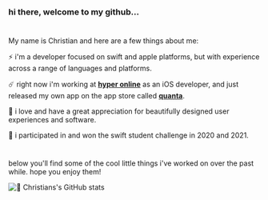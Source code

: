 ### hi there, welcome to my github...

#

My name is Christian and here are a few things about me:


⚡️  i'm a developer focused on swift and apple platforms, but with experience across a range of languages and platforms.

☄️  right now i'm working at [**hyper online**](https://hyper.online) as an iOS developer, and just released my own app on the app store called [**quanta**](https://quantavinyl.app).

💛  i love and have a great appreciation for beautifully designed user experiences and software.

🎉  i participated in and won the swift student challenge in 2020 and 2021.

#

below you'll find some of the cool little things i've worked on over the past while. hope you enjoy them!

![🌱 Christians's GitHub stats](https://github-readme-stats.vercel.app/api?username=priva28&count_private=true&show_icons=true&theme=blueberry&border_radius=8&card_width=750&custom_title=🌱%20Christian's%20Github%20stats)

<!--
**Priva28/Priva28** is a ✨ _special_ ✨ repository because its `README.md` (this file) appears on your GitHub profile.

Here are some ideas to get you started:

- 🔭 I’m currently working on ...
- 🌱 I’m currently learning ...
- 👯 I’m looking to collaborate on ...
- 🤔 I’m looking for help with ...
- 💬 Ask me about ...
- 📫 How to reach me: ...
- 😄 Pronouns: ...
- ⚡ Fun fact: ...
-->
